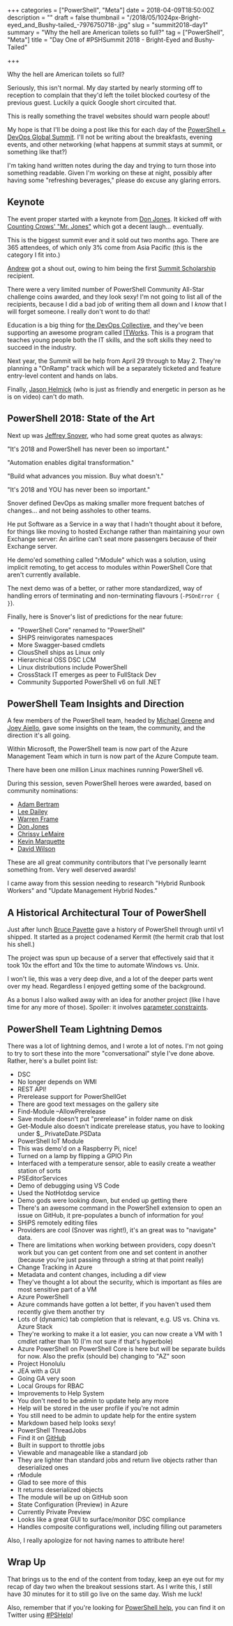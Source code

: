 +++
categories = ["PowerShell", "Meta"]
date = 2018-04-09T18:50:00Z
description = ""
draft = false
thumbnail = "/2018/05/1024px-Bright-eyed_and_Bushy-tailed_-7976750718-.jpg"
slug = "summit2018-day1"
summary = "Why the hell are American toilets so full?"
tag = ["PowerShell", "Meta"]
title = "Day One of #PSHSummit 2018 - Bright-Eyed and Bushy-Tailed"

+++


Why the hell are American toilets so full?

Seriously, this isn't normal. My day started by nearly storming off to reception to complain that they'd left the toilet blocked courtesy of the previous guest. Luckily a quick Google short circuited that.

This is really something the travel websites should warn people about!

My hope is that I'll be doing a post like this for each day of the [PowerShell + DevOps Global Summit](https://powershell.org/summit). I'll not be writing about the breakfasts, evening events, and other networking (what happens at summit stays at summit, or something like that?)

I'm taking hand written notes during the day and trying to turn those into something readable. Given I'm working on these at night, possibly after having some "refreshing beverages," please do excuse any glaring errors.

## **Keynote**

The event proper started with a keynote from [Don Jones](https://twitter.com/concentrateddon). It kicked off with [Counting Crows' "Mr. Jones"](https://www.youtube.com/watch?v=VuHVZ_-b868) which got a decent laugh… eventually.

This is the biggest summit ever and it sold out two months ago. There are 365 attendees, of which only 3% come from Asia Pacific (this is the category I fit into.)

[Andrew](https://twitter.com/plaandrew22) got a shout out, owing to him being the first [Summit Scholarship](https://powershell.org/2017/11/10/powershell-devops-global-summit-2018-scholarship-recipient/) recipient.

There were a very limited number of PowerShell Community All-Star challenge coins awarded, and they look sexy! I'm not going to list all of the recipients, because I did a bad job of writing them all down and I _know_ that I will forget someone. I really don't wont to do that!

Education is a big thing for [the DevOps Collective](https://devopscollective.org/), and they've been supporting an awesome program called [ITWorks](https://techimpact.org/our-programs/itworks/). This is a program that teaches young people both the IT skills, and the soft skills they need to succeed in the industry.

Next year, the Summit will be help from April 29 through to May 2. They're planning a "OnRamp" track which will be a separately ticketed and feature entry-level content and hands on labs.

Finally, [Jason Helmick](https://twitter.com/theJasonHelmick) (who is just as friendly and energetic in person as he is on video) can't do math.

## **PowerShell 2018: State of the Art**

Next up was [Jeffrey Snover](https://twitter.com/jsnover), who had some great quotes as always:

"It's 2018 and PowerShell has never been so important."

"Automation enables digital transformation."

"Build what advances you mission. Buy what doesn't."

"It's 2018 and YOU has never been so important."

Snover defined DevOps as making smaller more frequent batches of changes… and not being assholes to other teams.

He put Software as a Service in a way that I hadn't thought about it before, for things like moving to hosted Exchange rather than maintaining your own Exchange server: An airline can't seat more passengers because of their Exchange server.

He demo'ed something called "rModule" which was a solution, using implicit remoting, to get access to modules within PowerShell Core that aren't currently available.

The next demo was of a better, or rather more standardized, way of handling errors of terminating and non-terminating flavours (`-PSOnError { }`).

Finally, here is Snover's list of predictions for the near future:

* "PowerShell Core" renamed to "PowerShell"
* SHiPS reinvigorates namespaces
* More Swagger-based cmdlets
* ClousShell ships as Linux only
* Hierarchical OSS DSC LCM
* Linux distributions include PowerShell
* CrossStack IT emerges as peer to FullStack Dev
* Community Supported PowerShell v6 on full .NET

## **PowerShell Team Insights and Direction**

A few members of the PowerShell team, headed by [Michael Greene](https://twitter.com/migreene) and [Joey Aiello](https://twitter.com/joeyaiello), gave some insights on the team, the community, and the direction it's all going.

Within Microsoft, the PowerShell team is now part of the Azure Management Team which in turn is now part of the Azure Compute team.

There have been one million Linux machines running PowerShell v6.

During this session, seven PowerShell heroes were awarded, based on community nominations:

* [Adam Bertram](https://twitter.com/adbertram)
* [Lee Dailey](https://www.reddit.com/user/Lee_Dailey)
* [Warren Frame](https://twitter.com/psCookieMonster)
* [Don Jones](https://twitter.com/concentrateddon)
* [Chrissy LeMaire](https://twitter.com/cl)
* [Kevin Marquette](https://twitter.com/KevinMarquette)
* [David Wilson](https://twitter.com/daviwil)

These are all great community contributors that I've personally learnt something from. Very well deserved awards!

I came away from this session needing to research "Hybrid Runbook Workers" and "Update Management Hybrid Nodes."

## **A Historical Architectural Tour of PowerShell**

Just after lunch [Bruce Payette](https://twitter.com/brucepayette) gave a history of PowerShell through until v1 shipped. It started as a project codenamed Kermit (the hermit crab that lost his shell.)

The project was spun up because of a server that effectively said that it took 10x the effort and 10x the time to automate Windows vs. Unix.

I won't lie, this was a very deep dive, and a lot of the deeper parts went over my head. Regardless I enjoyed getting some of the background.

As a bonus I also walked away with an idea for another project (like I have time for any more of those). Spoiler: it involves [parameter constraints](https://king.geek.nz/2015/07/23/ugly-validation/).

## **PowerShell Team Lightning Demos**

There was a lot of lightning demos, and I wrote a lot of notes. I'm not going to try to sort these into the more "conversational" style I've done above. Rather, here's a bullet point list:

* DSC
* No longer depends on WMI
* REST API!
* Prerelease support for PowerShellGet
* There are good text messages on the gallery site
* Find-Module –AllowPrerelease
* Save module doesn't put "prerelease" in folder name on disk
* Get-Module also doesn't indicate prerelease status, you have to looking under $_.PrivateDate.PSData
* PowerShell IoT Module
* This was demo'd on a Raspberry Pi, nice!
* Turned on a lamp by flipping a GPIO Pin
* Interfaced with a temperature sensor, able to easily create a weather station of sorts
* PSEditorServices
* Demo of debugging using VS Code
* Used the NotHotdog service
* Demo gods were looking down, but ended up getting there
* There's an awesome command in the PowerShell extension to open an issue on GitHub, it pre-populates a bunch of information for you!
* SHiPS remotely editing files
* Providers are cool (Snover was right!), it's an great was to "navigate" data.
* There are limitations when working between providers, copy doesn't work but you can get content from one and set content in another (because you're just passing through a string at that point really)
* Change Tracking in Azure
* Metadata and content changes, including a dif view
* They've thought a lot about the security, which is important as files are most sensitive part of a VM
* Azure PowerShell
* Azure commands have gotten a lot better, if you haven't used them recently give them another try
* Lots of (dynamic) tab completion that is relevant, e.g. US vs. China vs. Azure Stack
* They're working to make it a lot easier, you can now create a VM with 1 cmdlet rather than 10 (I'm not sure if that's hyperbole)
* Azure PowerShell on PowerShell Core is here but will be separate builds for now. Also the prefix (should be) changing to "AZ" soon
* Project Honolulu
* JEA with a GUI
* Going GA very soon
* Local Groups for RBAC
* Improvements to Help System
* You don't need to be admin to update help any more
* Help will be stored in the user profile if you're not admin
* You still need to be admin to update help for the entire system
* Markdown based help looks sexy!
* PowerShell ThreadJobs
* Find it on [GitHub](https://github.com/paulhigin/psthreadjob)
* Built in support to throttle jobs
* Viewable and manageable like a standard job
* They are lighter than standard jobs and return live objects rather than deserialized ones
* rModule
* Glad to see more of this
* It returns deserialized objects
* The module will be up on GitHub soon
* State Configuration (Preview) in Azure
* Currently Private Preview
* Looks like a great GUI to surface/monitor DSC compliance
* Handles composite configurations well, including filling out parameters

Also, I really apologize for not having names to attribute here!

## **Wrap Up**

That brings us to the end of the content from today, keep an eye out for my recap of day two when the breakout sessions start. As I write this, I still have 30 minutes for it to still go live on the same day. Wish me luck!

Also, remember that if you're looking for [PowerShell help](https://king.geek.nz/2018/03/20/pshelp-twitter/), you can find it on Twitter using [#PSHelp](https://twitter.com/search?f=tweets&vertical=default&q=%23pshelp&src=typd)!

